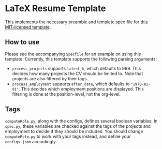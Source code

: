 # LaTeX Resume Template

This implements the necessary preamble and template spec file for [this MIT-licensed template](https://github.com/rajnikant7008/Latex-Resume-Template/tree/master).

## How to use

Please see the accompanying `Specfile` for an example on using this template. Currently, this template supports the following parsing arguments:

* `process_projects` supports `latest_k`, which defaults to 999. This decides how many projects the CV should be limited to. Note that projects are also filtered by their tags.
* `process_employment` supports `after_date`, which defaults to `"1970-01-01"`. This decides which employment positions are displayed. This filtering is done at the position-level, not the org-level.

## Tags

`computeRole.py`, along with the configs, defines several boolean variables. In `spec.py`, these variables are checked against the tags of the projects and employment to decide if they should be included. You should change `computeRole.py` to work with your tags instead, and define your `configs.json` accordingly.
